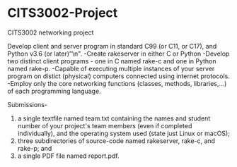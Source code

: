 # CITS3002-Project
CITS3002 networking project

Develop client and server program in standard C99 (or C11, or C17), and Python v3.6 (or later)"\n".
-Create rakeserver in either C or Python
-Develop two distinct client programs - one in C named rake-c and one in Python named rake-p.
-Capable of executing multiple instances of your server program on distict (physical) computers connected using internet protocols.
-Employ only the core networking functions (classes, methods, libraries,...) of each programming language.

Submissions- 
1) a single textfile named team.txt containing the names and student number of your project's team members (even if completed individually), and the operating system used (state just Linux or macOS);
2) three subdirectories of source-code named rakeserver, rake-c, and rake-p; and
3) a single PDF file named report.pdf.
